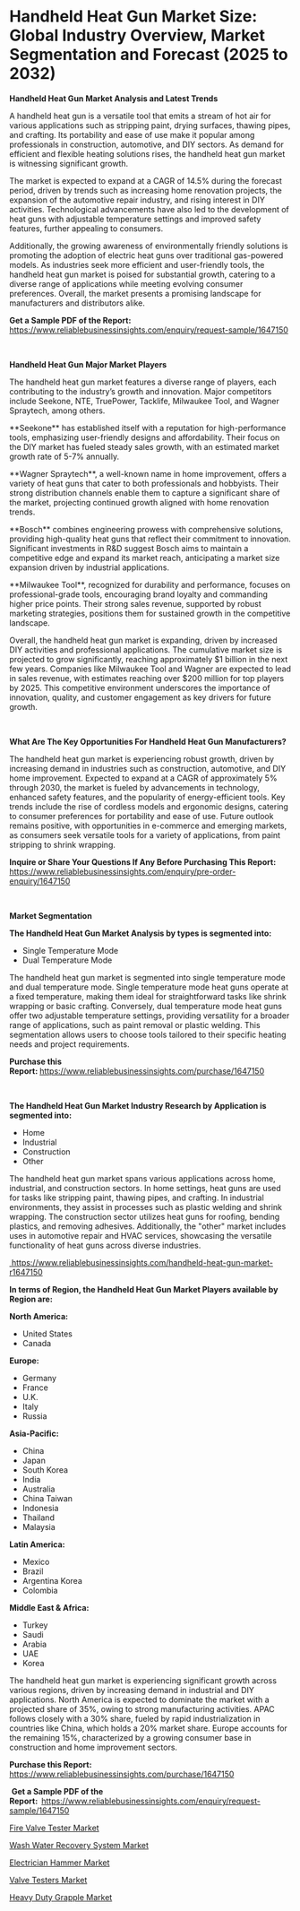 <p><h1>Handheld Heat Gun Market Size: Global Industry Overview, Market Segmentation and Forecast (2025 to 2032)</h1></p><p><strong>Handheld Heat Gun Market Analysis and Latest Trends</strong></p>
<p><p>A handheld heat gun is a versatile tool that emits a stream of hot air for various applications such as stripping paint, drying surfaces, thawing pipes, and crafting. Its portability and ease of use make it popular among professionals in construction, automotive, and DIY sectors. As demand for efficient and flexible heating solutions rises, the handheld heat gun market is witnessing significant growth.</p><p>The market is expected to expand at a CAGR of 14.5% during the forecast period, driven by trends such as increasing home renovation projects, the expansion of the automotive repair industry, and rising interest in DIY activities. Technological advancements have also led to the development of heat guns with adjustable temperature settings and improved safety features, further appealing to consumers.</p><p>Additionally, the growing awareness of environmentally friendly solutions is promoting the adoption of electric heat guns over traditional gas-powered models. As industries seek more efficient and user-friendly tools, the handheld heat gun market is poised for substantial growth, catering to a diverse range of applications while meeting evolving consumer preferences. Overall, the market presents a promising landscape for manufacturers and distributors alike.</p></p>
<p><strong>Get a Sample PDF of the Report:&nbsp;</strong> <a href="https://www.reliablebusinessinsights.com/enquiry/request-sample/1647150?utm_campaign=1113&utm_medium=2&utm_source=Github&utm_content=ia&utm_term=10042025&utm_id=handheld-heat-gun">https://www.reliablebusinessinsights.com/enquiry/request-sample/1647150</a></p>
<p>&nbsp;</p>
<p><strong>Handheld Heat Gun Major Market Players</strong></p>
<p><p>The handheld heat gun market features a diverse range of players, each contributing to the industry’s growth and innovation. Major competitors include Seekone, NTE, TruePower, Tacklife, Milwaukee Tool, and Wagner Spraytech, among others.</p><p>**Seekone** has established itself with a reputation for high-performance tools, emphasizing user-friendly designs and affordability. Their focus on the DIY market has fueled steady sales growth, with an estimated market growth rate of 5-7% annually.</p><p>**Wagner Spraytech**, a well-known name in home improvement, offers a variety of heat guns that cater to both professionals and hobbyists. Their strong distribution channels enable them to capture a significant share of the market, projecting continued growth aligned with home renovation trends.</p><p>**Bosch** combines engineering prowess with comprehensive solutions, providing high-quality heat guns that reflect their commitment to innovation. Significant investments in R&D suggest Bosch aims to maintain a competitive edge and expand its market reach, anticipating a market size expansion driven by industrial applications.</p><p>**Milwaukee Tool**, recognized for durability and performance, focuses on professional-grade tools, encouraging brand loyalty and commanding higher price points. Their strong sales revenue, supported by robust marketing strategies, positions them for sustained growth in the competitive landscape.</p><p>Overall, the handheld heat gun market is expanding, driven by increased DIY activities and professional applications. The cumulative market size is projected to grow significantly, reaching approximately $1 billion in the next few years. Companies like Milwaukee Tool and Wagner are expected to lead in sales revenue, with estimates reaching over $200 million for top players by 2025. This competitive environment underscores the importance of innovation, quality, and customer engagement as key drivers for future growth.</p></p>
<p>&nbsp;</p>
<p><strong>What Are The Key Opportunities For Handheld Heat Gun Manufacturers?</strong></p>
<p><p>The handheld heat gun market is experiencing robust growth, driven by increasing demand in industries such as construction, automotive, and DIY home improvement. Expected to expand at a CAGR of approximately 5% through 2030, the market is fueled by advancements in technology, enhanced safety features, and the popularity of energy-efficient tools. Key trends include the rise of cordless models and ergonomic designs, catering to consumer preferences for portability and ease of use. Future outlook remains positive, with opportunities in e-commerce and emerging markets, as consumers seek versatile tools for a variety of applications, from paint stripping to shrink wrapping.</p></p>
<p><strong>Inquire or Share Your Questions If Any Before Purchasing This Report:</strong> <a href="https://www.reliablebusinessinsights.com/enquiry/pre-order-enquiry/1647150?utm_campaign=1113&utm_medium=2&utm_source=Github&utm_content=ia&utm_term=10042025&utm_id=handheld-heat-gun">https://www.reliablebusinessinsights.com/enquiry/pre-order-enquiry/1647150</a></p>
<p>&nbsp;</p>
<p><strong>Market Segmentation</strong></p>
<p><strong>The Handheld Heat Gun Market Analysis by types is segmented into:</strong></p>
<p><ul><li>Single Temperature Mode</li><li>Dual Temperature Mode</li></ul></p>
<p><p>The handheld heat gun market is segmented into single temperature mode and dual temperature mode. Single temperature mode heat guns operate at a fixed temperature, making them ideal for straightforward tasks like shrink wrapping or basic crafting. Conversely, dual temperature mode heat guns offer two adjustable temperature settings, providing versatility for a broader range of applications, such as paint removal or plastic welding. This segmentation allows users to choose tools tailored to their specific heating needs and project requirements.</p></p>
<p><strong>Purchase this Report:&nbsp;</strong><a href="https://www.reliablebusinessinsights.com/purchase/1647150?utm_campaign=1113&utm_medium=2&utm_source=Github&utm_content=ia&utm_term=10042025&utm_id=handheld-heat-gun">https://www.reliablebusinessinsights.com/purchase/1647150</a></p>
<p>&nbsp;</p>
<p><strong>The Handheld Heat Gun Market Industry Research by Application is segmented into:</strong></p>
<p><ul><li>Home</li><li>Industrial</li><li>Construction</li><li>Other</li></ul></p>
<p><p>The handheld heat gun market spans various applications across home, industrial, and construction sectors. In home settings, heat guns are used for tasks like stripping paint, thawing pipes, and crafting. In industrial environments, they assist in processes such as plastic welding and shrink wrapping. The construction sector utilizes heat guns for roofing, bending plastics, and removing adhesives. Additionally, the "other" market includes uses in automotive repair and HVAC services, showcasing the versatile functionality of heat guns across diverse industries.</p></p>
<p><a href="https://www.reliablebusinessinsights.com/handheld-heat-gun-market-r1647150?utm_campaign=1113&utm_medium=2&utm_source=Github&utm_content=ia&utm_term=10042025&utm_id=handheld-heat-gun">&nbsp;https://www.reliablebusinessinsights.com/handheld-heat-gun-market-r1647150</a></p>
<p><strong>In terms of Region, the Handheld Heat Gun Market Players available by Region are:</strong></p>
<p>
    <p> <strong> North America: </strong>
        <ul>
            <li>United States</li>
            <li>Canada</li>
        </ul>
        </p> 
    <p> <strong> Europe: </strong>
        <ul>
            <li>Germany</li>
            <li>France</li>
            <li>U.K.</li>
            <li>Italy</li>
            <li>Russia</li>
        </ul>
        </p> 
    <p> <strong> Asia-Pacific: </strong>
        <ul>
            <li>China</li>
            <li>Japan</li>
            <li>South Korea</li>
            <li>India</li>
            <li>Australia</li>
            <li>China Taiwan</li>
            <li>Indonesia</li>
            <li>Thailand</li>
            <li>Malaysia</li>
        </ul>
        </p> 
    <p> <strong> Latin America: </strong>
        <ul>
            <li>Mexico</li>
            <li>Brazil</li>
            <li>Argentina Korea</li>
            <li>Colombia</li>
        </ul>
        </p> 
    <p> <strong> Middle East & Africa: </strong>
        <ul>
            <li>Turkey</li>
            <li>Saudi</li>
            <li>Arabia</li>
            <li>UAE</li>
            <li>Korea</li>
        </ul>
    </p>
    </p>
<p><p>The handheld heat gun market is experiencing significant growth across various regions, driven by increasing demand in industrial and DIY applications. North America is expected to dominate the market with a projected share of 35%, owing to strong manufacturing activities. APAC follows closely with a 30% share, fueled by rapid industrialization in countries like China, which holds a 20% market share. Europe accounts for the remaining 15%, characterized by a growing consumer base in construction and home improvement sectors.</p></p>
<p><strong>Purchase this Report: </strong><a href="https://www.reliablebusinessinsights.com/purchase/1647150?utm_campaign=1113&utm_medium=2&utm_source=Github&utm_content=ia&utm_term=10042025&utm_id=handheld-heat-gun">https://www.reliablebusinessinsights.com/purchase/1647150</a></p>
<p>&nbsp;<strong>Get a Sample PDF of the Report:&nbsp;&nbsp;</strong><a href="https://www.reliablebusinessinsights.com/enquiry/request-sample/1647150?utm_campaign=1113&utm_medium=2&utm_source=Github&utm_content=ia&utm_term=10042025&utm_id=handheld-heat-gun">https://www.reliablebusinessinsights.com/enquiry/request-sample/1647150</a></p>
<p><strong></strong></p>
<p><p><a href="https://github.com/sefathlehki/Market-Research-Report-List-1/blob/main/fire-valve-tester-market.md?utm_campaign=1113&utm_medium=2&utm_source=Github&utm_content=ia&utm_term=10042025&utm_id=handheld-heat-gun">Fire Valve Tester Market</a></p><p><a href="https://github.com/rianttegang/Market-Research-Report-List-1/blob/main/wash-water-recovery-system-market.md?utm_campaign=1113&utm_medium=2&utm_source=Github&utm_content=ia&utm_term=10042025&utm_id=handheld-heat-gun">Wash Water Recovery System Market</a></p><p><a href="https://github.com/nafidurii/Market-Research-Report-List-1/blob/main/electrician-hammer-market.md?utm_campaign=1113&utm_medium=2&utm_source=Github&utm_content=ia&utm_term=10042025&utm_id=handheld-heat-gun">Electrician Hammer Market</a></p><p><a href="https://github.com/tumacaakesha78/Market-Research-Report-List-1/blob/main/valve-testers-market.md?utm_campaign=1113&utm_medium=2&utm_source=Github&utm_content=ia&utm_term=10042025&utm_id=handheld-heat-gun">Valve Testers Market</a></p><p><a href="https://github.com/pearlinewhite4692/Market-Research-Report-List-1/blob/main/heavy-duty-grapple-market.md?utm_campaign=1113&utm_medium=2&utm_source=Github&utm_content=ia&utm_term=10042025&utm_id=handheld-heat-gun">Heavy Duty Grapple Market</a></p></p>